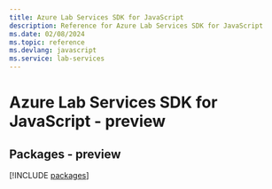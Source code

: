 ```yaml
---
title: Azure Lab Services SDK for JavaScript
description: Reference for Azure Lab Services SDK for JavaScript
ms.date: 02/08/2024
ms.topic: reference
ms.devlang: javascript
ms.service: lab-services
---
```

# Azure Lab Services SDK for JavaScript - preview
## Packages - preview
[!INCLUDE [packages](lab-services-index.md)]